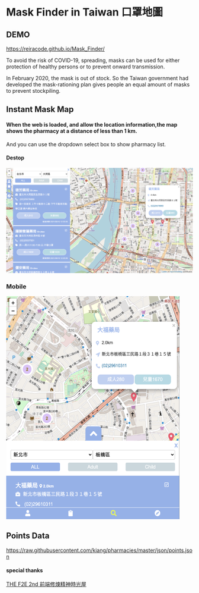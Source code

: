 # Mask Finder in Taiwan 口罩地圖

## DEMO
https://reiracode.github.io/Mask_Finder/

To avoid the risk of COVID-19, spreading, masks can be used for either protection of healthy persons or to prevent onward transmission.

In February 2020, the mask is out of stock. So the Taiwan government had developed the mask-rationing plan gives people an equal amount of masks to prevent stockpiling.




## Instant Mask Map
#### When the web is loaded, and allow the location information,the map shows the pharmacy at a distance of less than 1 km.
And you can use the dropdown select box to show pharmacy list.

#### Destop

![image](https://github.com/Reiracode/Mask_Finder/blob/gh-pages/icon/Mask_Finder.png)

### Mobile
<img src="https://github.com/Reiracode/Mask_Finder/blob/gh-pages/icon/Mask_Finder_m.png" width="468" height="600" />


## Points Data
https://raw.githubusercontent.com/kiang/pharmacies/master/json/points.json



#### special thanks 
[THE F2E 2nd 前端修煉精神時光屋](https://challenge.thef2e.com/ "link")
